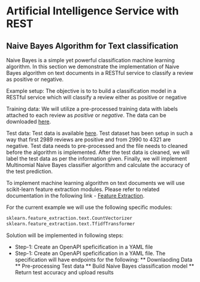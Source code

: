 # Artificial Intelligence Service with REST

## Naive Bayes Algorithm for Text classification

Naive Bayes is a simple yet powerful classification machine learning algorithm.
In this section we demonstrate the implementation of Naive Bayes 
algorithm on text documents in a RESTful service to classify a review as positive or negative.

Example setup: The objective is to to build a classification model in a RESTful service which will classify a review either as positive or negative

Training data: We will utilize a pre-processed training data with labels attached to each review as 
*positive* or *negative*.  The data can be downloaded [here](https://azuremallikresourcediag.blob.core.windows.net/mltest/ProcessedTrain.csv).

Test data: Test data is available [here](https://azuremallikresourcediag.blob.core.windows.net/mltest/testSet.txt).
Test dataset has been setup in such a way that first 2989 reviews are positive and from 2990 to 4321 are negative.
Test data needs to pre-processed and the file needs to cleaned before the algorithm is implemented.
After the test data is cleaned, we will label the test data as per the information given.
Finally, we will implement Multinomial Naive Bayes classifier algorithm and calculate the accuracy of the test prediction.

To implement machine learning algorithm on text documents we will use  
scikit-learn feature extraction modules. Please refer to related documentation
in the following link - [Feature Extraction](https://scikit-learn.org/stable/modules/feature_extraction.html).

For the current example we will use the following specific modules:

```python
sklearn.feature_extraction.text.CountVectorizer
sklearn.feature_extraction.text.TfidfTransformer
```

Solution will be implemented in following steps:

* Step-1: Create an OpenAPI speficification in a YAML file
* Step-1: Create an OpenAPI speficification in a YAML file. The specification will have endpoints for the following:
** Downlaoding Data
** Pre-processing Test data
** Build Naive Bayes classification model 
** Return test accuracy and upload results




